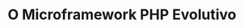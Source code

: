 ---
layout: home
title: O Microframework PHP Evolutivo
lang: pt
version: 1.2.0
release_date: July 21, 2025
edition: Simplicity Edition - Simplicidade sobre Otimização Prematura
performance_peak: 3,616,715
performance_average: 1,783,236
http_peak_rps: 2122
http_average_rps: 1418
market_position: Educational/Research
competitive_gap: Educational Focus
reactphp_performance: 19,707
core_performance: 78,500
openapi_performance: 3,499,044
swagger_performance: 3,616,715
docker_validated: true
http_response_time: 0.0059
fastest_response_ms: 0.36
permalink: /pt/
---